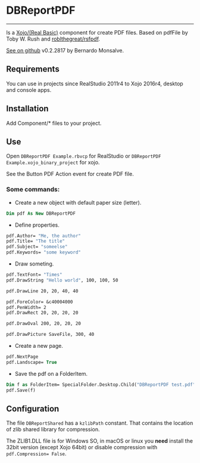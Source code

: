 # DBReportPDF

---

Is a [Xojo/(Real Basic)](http://www.xojo.com) component for create PDF files.
Based on pdfFile by Toby W. Rush and [roblthegreat/rsfpdf](https://github.com/roblthegreat/rsfpdf).

[See on github](https://github.com/lbmonsalve/DBReportPDF/) v0.2.2817 by Bernardo Monsalve.

## Requirements

You can use in projects since RealStudio 2011r4 to Xojo 2016r4, desktop and console apps.

## Installation

Add Component/* files to your project.

## Use

Open `DBReportPDF Example.rbvcp` for RealStudio or `DBReportPDF Example.xojo_binary_project` for xojo.

See the Button PDF Action event for create PDF file.

### Some commands:

* Create a new object with default paper size (letter).

```vb
Dim pdf As New DBReportPDF
```

* Define properties.

```vb
pdf.Author= "Me, the author"
pdf.Title= "The title"
pdf.Subject= "someelse"
pdf.Keywords= "some keyword"
```

* Draw someting.

```vb
pdf.TextFont= "Times"
pdf.DrawString "Hello world", 100, 100, 50

pdf.DrawLine 20, 20, 40, 40

pdf.ForeColor= &c40004000
pdf.PenWidth= 2
pdf.DrawRect 20, 20, 20, 20

pdf.DrawOval 200, 20, 20, 20

pdf.DrawPicture SaveFile, 300, 40
```

* Create a new page.

```vb
pdf.NextPage
pdf.Landscape= True
```

* Save the pdf on a FolderItem.

```vb
Dim f as FolderItem= SpecialFolder.Desktop.Child("DBReportPDF test.pdf")
pdf.Save(f)
```

## Configuration

The file `DBReportShared` has a `kzlibPath` constant. That contains the location of zlib shared library for compression.

The ZLIB1.DLL file is for Windows SO, in macOS or linux you **need** install the 32bit version 
(except Xojo 64bit) or disable compression with `pdf.Compression= False`.